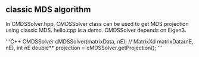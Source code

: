 ## classic MDS algorithm

In CMDSSolver.hpp, CMDSSolver class can be used to get MDS projection using classic MDS. hello.cpp is a demo. CMDSSolver depends on Eigen3.

'''C++
CMDSSolver cMDSSolver(matrixData, nE); // MatrixXd matrixData(nE, nE), int nE
double** projection = cMDSSolver.getProjection();
'''